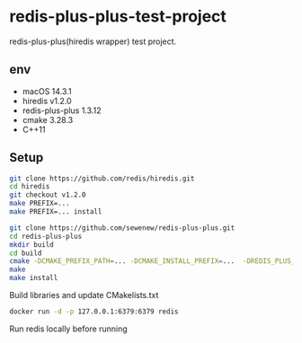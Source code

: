# redis-plus-plus-test-project

redis-plus-plus(hiredis wrapper) test project.

## env
- macOS 14.3.1
- hiredis v1.2.0
- redis-plus-plus 1.3.12
- cmake 3.28.3
- C++11

## Setup
```sh
git clone https://github.com/redis/hiredis.git
cd hiredis
git checkout v1.2.0
make PREFIX=...
make PREFIX=... install

git clone https://github.com/sewenew/redis-plus-plus.git
cd redis-plus-plus
mkdir build
cd build
cmake -DCMAKE_PREFIX_PATH=... -DCMAKE_INSTALL_PREFIX=...  -DREDIS_PLUS_PLUS_CXX_STANDARD=11 ..
make
make install
```
Build libraries and update CMakelists.txt

```sh
docker run -d -p 127.0.0.1:6379:6379 redis
```
Run redis locally before running
